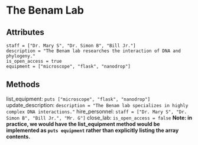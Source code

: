 # The Benam Lab

## Attributes
```
staff = ["Dr. Mary S", "Dr. Simon B", "Bill Jr."]
description = "The Benam lab researches the interaction of DNA and phylogeny."
is_open_access = true
equipment = ["microscope", "flask", "nanodrop"]
```

## Methods
list_equipment: `puts ["microscope", "flask", "nanodrop"]`
update_description: `description = "The Benam lab specializes in highly complex DNA interactions."`
hire_personnel: `staff = ["Dr. Mary S", "Dr. Simon B", "Bill Jr.", "Mr. G"]`
close_lab: `is_open_access = false`
**Note: in practice, we would have the list_equipment method would be implemented as `puts equipment` rather than explicitly listing the array contents.**
